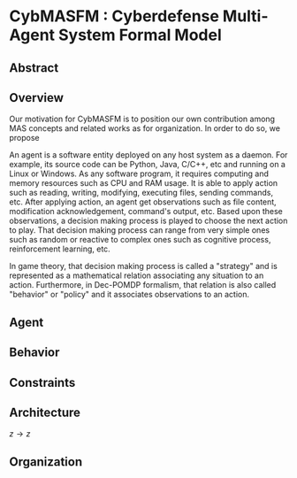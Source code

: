 # CybMASFM : Cyberdefense Multi-Agent System Formal Model

## Abstract

## Overview

Our motivation for CybMASFM is to position our own contribution among MAS concepts and related works as for organization. In order to do so, we propose 

An agent is a software entity deployed on any host system as a daemon.
For example, its source code can be Python, Java, C/C++, etc and running on a Linux or Windows.
As any software program, it requires computing and memory resources such as CPU and RAM usage.
It is able to apply action such as reading, writing, modifying, executing files, sending commands, etc.
After applying action, an agent get observations such as file content, modification acknowledgement, command's output, etc.
Based upon these observations, a decision making process is played to choose the next action to play. That decision making process can range from very simple ones such as random or reactive to complex ones such as cognitive process, reinforcement learning, etc.

In game theory, that decision making process is called a "strategy" and is represented as a mathematical relation associating any situation to an action.
Furthermore, in Dec-POMDP formalism, that relation is also called "behavior" or "policy" and it associates observations to an action.

## Agent

## Behavior


## Constraints


## Architecture

$z \rightarrow z$

## Organization
